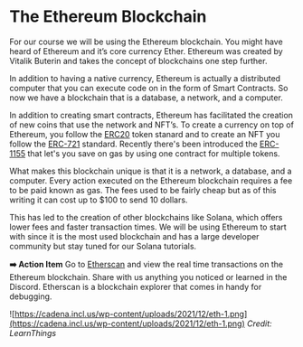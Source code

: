 # The Ethereum Blockchain

For our course we will be using the Ethereum blockchain. You might have heard of Ethereum and it’s core currency Ether. Ethereum was created by Vitalik Buterin and takes the concept of blockchains one step further. 

In addition to having a native currency, Ethereum is actually a distributed computer that you can execute code on in the form of Smart Contracts. So now we have a blockchain that is a database, a network, and a computer. 

In addition to creating smart contracts, Ethereum has facilitated the creation of new coins that use the network and NFT’s. To create a currency on top of Ethereum, you follow the [ERC20](https://ethereum.org/en/developers/docs/standards/tokens/erc-20/) token stanard and to create an NFT you follow the [ERC-721](https://ethereum.org/en/developers/docs/standards/tokens/erc-721) standard. Recently there's been introduced the [ERC-1155](https://eips.ethereum.org/EIPS/eip-1155) that let's you save on gas by using one contract for multiple tokens.

What makes this blockchain unique is that it is a network, a database, and a computer. Every action executed on the Ethereum blockchain requires a fee to be paid known as gas. The fees used to be fairly cheap but as of this writing it can cost up to $100 to send 10 dollars. 

This has led to the creation of other blockchains like Solana, which offers lower fees and faster transaction times. We will be using Ethereum to start with since it is the most used blockchain and has a large developer community but stay tuned for our Solana tutorials. 

**➡️ Action Item** Go to [Etherscan](https://etherscan.io) and view the real time transactions on the Ethereum blockchain. Share with us anything you noticed or learned in the Discord. Etherscan is a blockchain explorer that comes in handy for debugging. 

![https://cadena.incl.us/wp-content/uploads/2021/12/eth-1.png](https://cadena.incl.us/wp-content/uploads/2021/12/eth-1.png)
*Credit: LearnThings*
